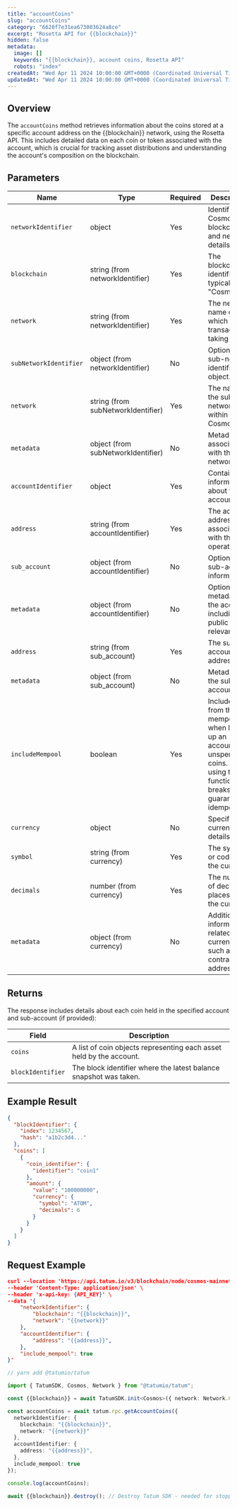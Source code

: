 ```yaml
---
title: "accountCoins"
slug: "accountCoins"
category: "6620f7e31ea673003624a8ce"
excerpt: "Rosetta API for {{blockchain}}"
hidden: false
metadata:
  image: []
  keywords: "{{blockchain}}, account coins, Rosetta API"
  robots: "index"
createdAt: "Wed Apr 11 2024 10:00:00 GMT+0000 (Coordinated Universal Time)"
updatedAt: "Wed Apr 11 2024 10:00:00 GMT+0000 (Coordinated Universal Time)"
---
```


## Overview

The `accountCoins` method retrieves information about the coins stored at a specific account address on the {{blockchain}} network, using the Rosetta API. This includes detailed data on each coin or token associated with the account, which is crucial for tracking asset distributions and understanding the account's composition on the blockchain.

## Parameters

| Name                   | Type                               | Required | Description                                                                                                                                    |
| ---------------------- | ---------------------------------- | -------- | ---------------------------------------------------------------------------------------------------------------------------------------------- |
| `networkIdentifier`    | object                             | Yes      | Identifies the Cosmos blockchain and network details.                                                                                          |
| `blockchain`           | string (from networkIdentifier)    | Yes      | The blockchain identifier, typically "Cosmos".                                                                                                 |
| `network`              | string (from networkIdentifier)    | Yes      | The network name on which the transaction is taking place.                                                                                     |
| `subNetworkIdentifier` | object (from networkIdentifier)    | No       | Optional sub-network identifier object.                                                                                                        |
| `network`              | string (from subNetworkIdentifier) | Yes      | The name of the sub-network within Cosmos.                                                                                                     |
| `metadata`             | object (from subNetworkIdentifier) | No       | Metadata associated with the sub-network.                                                                                                      |
| `accountIdentifier`    | object                             | Yes      | Contains information about the account.                                                                                                        |
| `address`              | string (from accountIdentifier)    | Yes      | The account address associated with the operation.                                                                                             |
| `sub_account`          | object (from accountIdentifier)    | No       | Optional sub-account information.                                                                                                              |
| `metadata`             | object (from accountIdentifier)    | No       | Optional metadata for the account, including public keys if relevant.                                                                          |
| `address`              | string (from sub_account)          | Yes      | The sub-account address.                                                                                                                       |
| `metadata`             | object (from sub_account)          | No       | Metadata for the sub-account.                                                                                                                  |
| `includeMempool`       | boolean                            | Yes      | Include state from the mempool when looking up an account's unspent coins. Note, using this functionality breaks any guarantee of idempotency. |
| `currency`             | object                             | No      | Specifies the currency details.                                                                                                                |
| `symbol`               | string (from currency)             | Yes      | The symbol or code of the currency.                                                                                                            |
| `decimals`             | number (from currency)             | Yes      | The number of decimal places for the currency.                                                                                                 |
| `metadata`             | object (from currency)             | No       | Additional information related to the currency, such as the contract address.                                                                  |

## Returns

The response includes details about each coin held in the specified account and sub-account (if provided):

| Field           | Description                                                         |
| --------------- | ------------------------------------------------------------------- |
| `coins`           | A list of coin objects representing each asset held by the account. |
| `blockIdentifier` | The block identifier where the latest balance snapshot was taken.   |

## Example Result

```json
{
  "blockIdentifier": {
    "index": 1234567,
    "hash": "a1b2c3d4..."
  },
  "coins": [
    {
      "coin_identifier": {
        "identifier": "coin1"
      },
      "amount": {
        "value": "100000000",
        "currency": {
          "symbol": "ATOM",
          "decimals": 6
        }
      }
    }
  ]
}
```

## Request Example

```json cURL
curl --location 'https://api.tatum.io/v3/blockchain/node/cosmos-mainnet/account/coins' \
--header 'Content-Type: application/json' \
--header 'x-api-key: {API_KEY}' \
--data '{
    "networkIdentifier": {
        "blockchain": "{{blockchain}}",
        "network": "{{network}}"
    },
    "accountIdentifier": {
        "address": "{{address}}",
    },
    "include_mempool": true
}'
```
```typescript
// yarn add @tatumio/tatum

import { TatumSDK, Cosmos, Network } from "@tatumio/tatum";

const {{blockchain}} = await TatumSDK.init<Cosmos>({ network: Network.COSMOS_MAINNET });

const accountCoins = await tatum.rpc.getAccountCoins({
  networkIdentifier: {
    blockchain: "{{blockchain}}",
    network: "{{network}}"
  },
  accountIdentifier: {
    address: "{{address}}",
  },
  include_mempool: true
});

console.log(accountCoins);

await {{blockchain}}.destroy(); // Destroy Tatum SDK - needed for stopping background jobs
```

